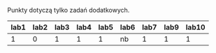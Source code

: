 Punkty dotyczą tylko zadań dodatkowych.

| lab1 | lab2 | lab3 | lab4 | lab5 | lab6 | lab7 | lab9 | lab10 |
|------|------|------|------|------|------|------|------|-------|
|    1 |    0 |    1 |    1 |    1 | nb   |    1 |    1 |     1 |
